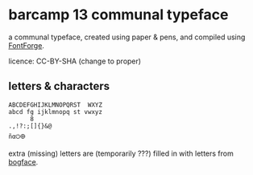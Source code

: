 # barcamp 13 communal typeface

a communal typeface, created using paper & pens, and compiled using [FontForge](https://fontforge.org).

licence: CC-BY-SHA (change to proper)

## letters & characters

`ABCDEFGHIJKLMNOPQRST  WXYZ`  
`abcd fg ijklmnopq st vwxyz`  
`       8  `  
`.,!?:;[]{}&@`  
`ñα⏻🜨`

extra (missing) letters are (temporarily ???) filled in with letters from [bogface](https://github.com/alifeee/bogface/).
